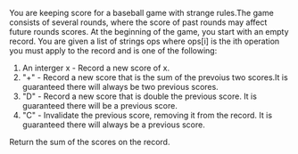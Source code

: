 You are keeping score for a baseball game with strange rules.The game consists of several rounds, where the score of past rounds may affect future rounds scores.
At the beginning of the game, you start with an empty record. You are given a list of strings ops where ops[i] is the ith operation you must apply to the record and is one of the following:
1. An interger x - Record a new score of x.
2. "+" - Record a new score that is the sum of the prevoius two scores.It is guaranteed there will always be two previous scores.
3. "D" - Record a new score that is double the previous score. It is guaranteed there will be a previous score.
4. "C" - Invalidate the previous score, removing it from the record. It is guaranteed there will always be a previous score.

Return the sum of the scores on the record.